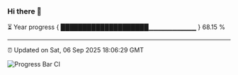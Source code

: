 ### Hi there 👋

⏳ Year progress { ████████████████████▁▁▁▁▁▁▁▁▁▁ } 68.15 %

---

⏰ Updated on Sat, 06 Sep 2025 18:06:29 GMT

![Progress Bar CI](https://github.com/liununu/liununu/workflows/Progress%20Bar%20CI/badge.svg)
